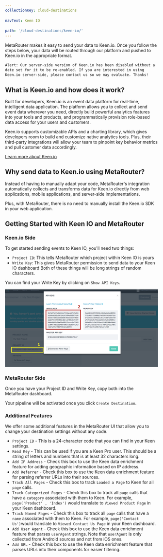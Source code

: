 ```yaml
---
collectionKey: cloud-destinations

navText: Keen IO

path: '/cloud-destinations/keen-io/'
---
```


MetaRouter makes it easy to send your data to Keen.io. Once you follow the steps below, your data will be routed through our platform and pushed to Keen.io in the appropriate format.

```
Alert: Our server-side version of Keen.io has been disabled without a date set for it to be re-enabled. If you are interested in using Keen.io server-side, please contact us so we may evaluate. Thanks!
```

## What is Keen.io and how does it work?

Built for developers, Keen.io is an event data platform for real-time, intelligent data application. The platform allows you to collect and send event data wherever you need, directly build powerful analytics features into your tools and products, and programmatically provision role-based data access for your users and customers.

Keen.io supports customizable APIs and a charting library, which gives developers room to build and customize native analytics tools. Plus, their third-party integrations will allow your team to pinpoint key behavior metrics and pull customer data accordingly.

[Learn more about Keen.io](https://keen.io/)

## Why send data to Keen.io using MetaRouter?

Instead of having to manually adapt your code, MetaRouter's integration automatically collects and transforms data for Keen.io directly from web applications, mobile applications, and server-side implementations.

Plus, with MetaRouter, there is no need to manually install the Keen.io SDK in your web application.

## Getting Started with Keen IO and MetaRouter

### Keen.io Side

To get started sending events to Keen IO, you'll need two things:

- `Project ID`: This tells MetaRouter which project within Keen IO is yours
- `Write Key`: This gives MetaRouter permission to send data to your Keen IO dashboard
  Both of these things will be long strings of random characters.

You can find your Write Key by clicking on `Show API Keys`.

![keen-io1](/images/keen-io1.png)

### MetaRouter Side

Once you have your Project ID and Write Key, copy both into the MetaRouter dashboard.

Your pipeline will be activated once you click `Create Destination`.

### Additional Features

We offer some additional features in the MetaRouter UI that allow you to change your destination settings without any code.

- `Project ID` - This is a 24-character code that you can find in your Keen settings.
- `Read Key` - This can be used if you are a Keen Pro user. This should be a string of letters and numbers that is at least 32 characters long.
- `Add IP Address` - Check this box to use the Keen data enrichment feature for adding geographic information based on IP address.
- `Add Referrer` - Check this box to use the Keen data enrichment feature for parsing referrer URLs into their sources.
- `Track All Pages` - Check this box to track `Loaded a Page` to Keen for all `page` calls.
- `Track Categorized Pages` - Check this box to track all `page` calls that have a `category` associated with them to Keen. For example, `page('Product' , 'Index')` would translate to `Viewed Product Page` in your Keen dashboard.
- `Track Named Pages` - Check this box to track all `page` calls that have a `name` associated with them to Keen. For example, `page('Contact Us')`would translate to `Viewed Contact Us Page` in your Keen dashboard.
- `Add User Agent` - Check this box to use the Keen data enrichment feature that parses `userAgent` strings. Note that `userAgent` is only collected from Android sources and not from iOS ones.
- `Add URL` - Check this box to use the Keen data enrichment feature that parses URLs into their components for easier filtering.
